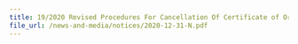 ```yaml
---
title: 19/2020 Revised Procedures For Cancellation Of Certificate of Orign (CO) Issued by Customs 
file_url: /news-and-media/notices/2020-12-31-N.pdf
---
```

